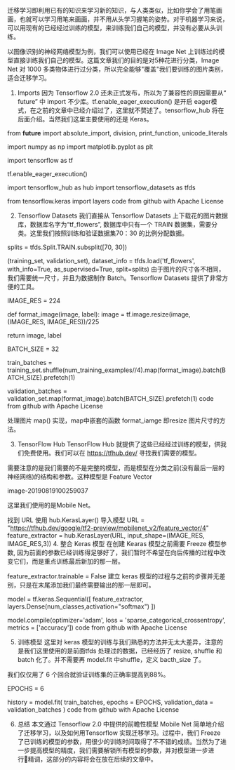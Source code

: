 

<!--
 * @version:
 * @Author:  StevenJokess（蔡舒起） https://github.com/StevenJokess
 * @Date: 2023-11-09 07:43:23
 * @LastEditors:  StevenJokess（蔡舒起） https://github.com/StevenJokess
 * @LastEditTime: 2023-11-09 07:43:37
 * @Description:
 * @Help me: make friends by a867907127@gmail.com and help me get some “foreign” things or service I need in life; 如有帮助，请资助，失业3年了。![支付宝收款码](https://github.com/StevenJokess/d2rl/blob/master/img/%E6%94%B6.jpg)
 * @TODO::
 * @Reference:
-->
迁移学习即利用已有的知识来学习新的知识，与人类类似，比如你学会了用笔画画，也就可以学习用笔来画画，并不用从头学习握笔的姿势。对于机器学习来说，可以用现有的已经经过训练的模型，来训练我们自己的模型，并没有必要从头训练。

以图像识别的神经网络模型为例，我们可以使用已经在 Image Net 上训练过的模型直接训练我们自己的模型。这篇文章我们的目的是对5种花进行分类，Image Net 对 1000 多类物体进行过分类，所以完全能够"覆盖"我们要训练的图片类别，适合迁移学习。

1. Imports
因为 Tensorflow 2.0 还未正式发布，所以为了兼容性的原因需要从“ future” 中 import 不少库。tf.enable_eager_execution() 是开启 eager模式，在之前的文章中已经介绍过了，这里就不赘述了。tensorflow_hub 将在后面介绍。当然我们这里主要使用的还是 Keras。

from __future__ import absolute_import, division, print_function, unicode_literals

import numpy as np
import matplotlib.pyplot as plt

import tensorflow as tf

tf.enable_eager_execution()

import tensorflow_hub as hub
import tensorflow_datasets as tfds

from tensorflow.keras import layers
code from github with Apache License

2. Tensorflow Datasets
我们直接从 Tensorflow Datasets 上下载花的图片数据库，数据库名字为“tf_flowers”, 数据库中只有一个 TRAIN 数据集，需要分类。这里我们按照训练和验证数据集70：30 的比例分配数据。

splits = tfds.Split.TRAIN.subsplit([70, 30])

(training_set, validation_set), dataset_info = tfds.load('tf_flowers', with_info=True, as_supervised=True, split=splits)
由于图片的尺寸各不相同，我们需要统一尺寸，并且为数据制作 Batch。Tensorflow Datasets 提供了非常方便的工具。

IMAGE_RES = 224

def format_image(image, label):
  image = tf.image.resize(image, (IMAGE_RES, IMAGE_RES))/225

  return image, label

BATCH_SIZE = 32

train_batches = training_set.shuffle(num_training_examples//4).map(format_image).batch(BATCH_SIZE).prefetch(1)

validation_batches = validation_set.map(format_image).batch(BATCH_SIZE).prefetch(1)
code from github with Apache License

处理图片 map() 实现，map中嵌套的函数 format_iamge 即resize 图片尺寸的方法。

3. TensorFlow Hub
TensorFlow Hub 就提供了这些已经经过训练的模型，供我们免费使用。我们可以在 https://tfhub.dev/ 寻找我们需要的模型。

需要注意的是我们需要的不是完整的模型，而是模型在分类之前(没有最后一层的神经网络)的结构和参数。这种模型是 Feature Vector

image-20190819100259037

这里我们使用的是Mobile Net。

找到 URL
使用 hub.KerasLayer() 导入模型
URL = "https://tfhub.dev/google/tf2-preview/mobilenet_v2/feature_vector/4"
feature_extractor = hub.KerasLayer(URL,
                                   input_shape=(IMAGE_RES, IMAGE_RES,3))
4. 整合 Keras 模型
在创建 Kearas 模型之前需要 Freeze 模型参数, 因为前面的参数已经训练得足够好了，我们暂时不希望在向后传播的过程中改变它们，而是重点训练最后新加的那一层。

feature_extractor.trainable = False
建立 keras 模型的过程与之前的步骤并无差别，只是在末尾添加我们最终需要输出的那一层即可。

model = tf.keras.Sequential([
    feature_extractor,
    layers.Dense(num_classes,activation="softmax")
])

model.compile(optimizer='adam', loss = 'sparse_categorical_crossentropy', metrics = ['accuracy'])
code from github with Apache License

5. 训练模型
这里对 keras 模型的训练与我们熟悉的方法并无太大差异，注意的是我们这里使用的是前面tfds 处理过的数据，已经经历了 resize, shuffle 和 batch 化了。并不需要再 model.fit 中shuffle，定义 bacth_size 了。

我们仅仅用了 6 个回合就验证训练集的正确率提高到88%。

EPOCHS = 6

history = model.fit(
     train_batches,
     epochs = EPOCHS,
     validation_data = validation_batches
  )
code from github with Apache License

6. 总结
本文通过 Tensorflow 2.0 中提供的前瞻性模型 Mobile Net 简单地介绍了迁移学习，以及如何用Tensorflow 实现迁移学习。过程中，我们 Freeze 了已训练的模型的参数，用很少的训练时间取得了不不错的成绩。当然为了进一步提高模型的精度，我们需要解锁所有模型的参数，并对模型进一步进行精调，这部分的内容将会在放在后续的文章中。

[1]: https://steemit.com/cn-stem/@hongtao/tensorflow-2-0
